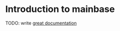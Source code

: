# Introduction to mainbase

TODO: write [great documentation](http://jacobian.org/writing/what-to-write/)
